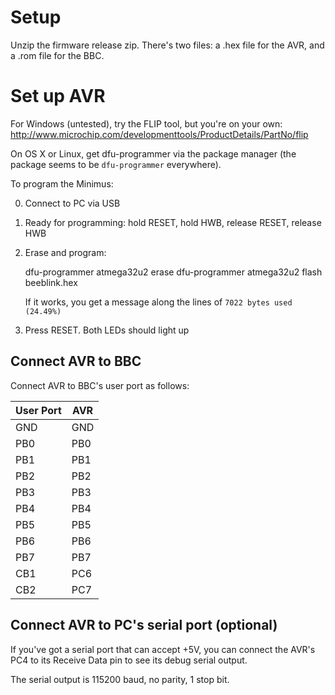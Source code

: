 # Setup

Unzip the firmware release zip. There's two files: a .hex file for the
AVR, and a .rom file for the BBC.

# Set up AVR

For Windows (untested), try the FLIP tool, but you're on your own:
http://www.microchip.com/developmenttools/ProductDetails/PartNo/flip

On OS X or Linux, get dfu-programmer via the package manager (the
package seems to be `dfu-programmer` everywhere).

To program the Minimus:

0. Connect to PC via USB

1. Ready for programming: hold RESET, hold HWB, release RESET, release
   HWB
   
2. Erase and program:

    dfu-programmer atmega32u2 erase
	dfu-programmer atmega32u2 flash beeblink.hex
	
   If it works, you get a message along the lines of `7022 bytes used
   (24.49%)`

3. Press RESET. Both LEDs should light up

## Connect AVR to BBC ##

Connect AVR to BBC's user port as follows:

| User Port | AVR |
| --- | --- |
| GND | GND | 
| PB0 | PB0 |
| PB1 | PB1 |
| PB2 | PB2 |
| PB3 | PB3 |
| PB4 | PB4 |
| PB5 | PB5 |
| PB6 | PB6 |
| PB7 | PB7 |
| CB1 | PC6 |
| CB2 | PC7 |

## Connect AVR to PC's serial port (optional) ##

If you've got a serial port that can accept +5V, you can connect the
AVR's PC4 to its Receive Data pin to see its debug serial output.

The serial output is 115200 baud, no parity, 1 stop bit.
